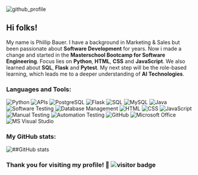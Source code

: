 ![github_profile](https://github.com/user-attachments/assets/3dfc3883-60fd-414d-bc29-a2cbb50b4841)
## Hi folks!
My name is Phillip Bauer. I have a background in Marketing & Sales but been passionate about **Software Development** for years. Now i made a change and started in the **Masterschool Bootcamp for Software Engineering**. 
Focus lies on **Python**, **HTML**, **CSS** and **JavaScript**. We also learned about **SQL**, **Flask** and **Pytest**. My next step will be the role-based learning, which leads me to a deeper understanding of **AI Technologies**.

### Languages and Tools:
![Python](https://img.shields.io/badge/-Python-3776AB?style=flat&logo=python&logoColor=white) ![APIs](https://img.shields.io/badge/-APIs-00457C?style=flat&logo=api&logoColor=white) 
![PostgreSQL](https://img.shields.io/badge/PostgreSQL-336791?style=flat-square&logo=postgresql&logoColor=white)
 ![Flask](https://img.shields.io/badge/-Flask-000000?style=flat&logo=flask&logoColor=white) ![SQL](https://img.shields.io/badge/-SQL-CC2927?style=flat&logo=microsoft-sql-server&logoColor=white) 
 ![MySQL](https://img.shields.io/badge/-MySQL-4479A1?style=flat&logo=mysql&logoColor=white) ![Java](https://img.shields.io/badge/-Java-007396?style=flat&logo=java&logoColor=white) 
 ![Software Testing](https://img.shields.io/badge/-Software%20Testing-6DB33F?style=flat&logo=checkmarx&logoColor=white) ![Database Management](https://img.shields.io/badge/-DBMS-003B57?style=flat&logo=databricks&logoColor=white) 
 ![HTML](https://img.shields.io/badge/-HTML-E34F26?style=flat&logo=html5&logoColor=white) ![CSS](https://img.shields.io/badge/-CSS-1572B6?style=flat&logo=css3&logoColor=white) 
 ![JavaScript](https://img.shields.io/badge/-JavaScript-F7DF1E?style=flat&logo=javascript&logoColor=white) ![Manual Testing](https://img.shields.io/badge/-Manual%20Testing-007396?style=flat&logo=checkmarx&logoColor=white) ![Automation Testing](https://img.shields.io/badge/-Automation%20Testing-6DB33F?style=flat&logo=checkmarx&logoColor=white) ![GitHub](https://img.shields.io/badge/-GitHub-181717?style=flat&logo=github&logoColor=white) ![Microsoft Office](https://img.shields.io/badge/-Microsoft%20Office-D83B01?style=flat&logo=microsoft-office&logoColor=white) ![MS Visual Studio](https://img.shields.io/badge/-MS%20Visual%20Studio-5C2D91?style=flat&logo=visual-studio&logoColor=white)
 
### My GitHub stats:
![##GitHub stats](https://github-readme-stats.vercel.app/api?username=DerFlip09&amp;show_icons=true)

### Thank you for visiting my profile! 👋 ![visitor badge](https://visitor-badge.laobi.icu/badge?page_id=DerFlip09.visitor-badge&format=true)
